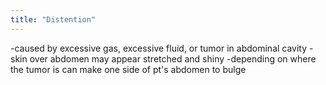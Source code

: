 ```yaml
---
title: "Distention"
---
```

-caused by excessive gas, excessive fluid, or tumor in abdominal cavity
-skin over abdomen may appear stretched and shiny
-depending on where the tumor is can make one side of pt's abdomen to bulge

